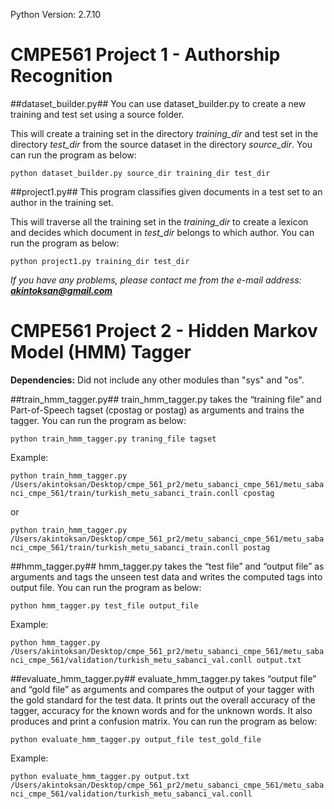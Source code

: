 Python Version: 2.7.10

# CMPE561 Project 1 - Authorship Recognition

##dataset_builder.py##
You can use dataset_builder.py to create a new training and test set using a source folder.


This will create a training set in the directory *training_dir* and test set in the directory *test_dir* from the source dataset in the directory *source_dir*.
You can run the program as below: 

`python dataset_builder.py source_dir training_dir test_dir`




##project1.py##
This program classifies given documents in a test set to an author in the training set.


This will traverse all the training set in the *training_dir* to create a lexicon and decides which document in *test_dir* belongs to which author.
You can run the program as below: 

`python project1.py training_dir test_dir`

_If you have any problems, please contact me from the e-mail address: **akintoksan@gmail.com**_


# CMPE561 Project 2 - Hidden Markov Model (HMM) Tagger

**Dependencies:** Did not include any other modules than "sys" and "os".

##train_hmm_tagger.py##
train_hmm_tagger.py takes the “training file” and Part-of-Speech tagset (cpostag or postag) as arguments and trains the tagger.
You can run the program as below:

`python train_hmm_tagger.py traning_file tagset`

Example: 

`python train_hmm_tagger.py /Users/akintoksan/Desktop/cmpe_561_pr2/metu_sabanci_cmpe_561/metu_sabanci_cmpe_561/train/turkish_metu_sabanci_train.conll cpostag`

or 

`python train_hmm_tagger.py /Users/akintoksan/Desktop/cmpe_561_pr2/metu_sabanci_cmpe_561/metu_sabanci_cmpe_561/train/turkish_metu_sabanci_train.conll postag`

##hmm_tagger.py##
hmm_tagger.py takes the “test file” and “output file” as arguments and tags the unseen
test data and writes the computed tags into output file.
You can run the program as below:

`python hmm_tagger.py test_file output_file`

Example: 

`python hmm_tagger.py /Users/akintoksan/Desktop/cmpe_561_pr2/metu_sabanci_cmpe_561/metu_sabanci_cmpe_561/validation/turkish_metu_sabanci_val.conll output.txt`

##evaluate_hmm_tagger.py##
evaluate_hmm_tagger.py takes “output file” and “gold file” as arguments and compares the output of your tagger with the gold standard for the test data. It prints out the overall accuracy of the tagger, accuracy for the known words and for the unknown words. It also produces and print a confusion matrix.
You can run the program as below:

`python evaluate_hmm_tagger.py output_file test_gold_file`

Example:

`python evaluate_hmm_tagger.py output.txt /Users/akintoksan/Desktop/cmpe_561_pr2/metu_sabanci_cmpe_561/metu_sabanci_cmpe_561/validation/turkish_metu_sabanci_val.conll`



